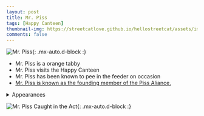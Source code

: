 ```yaml
---
layout: post
title: Mr. Piss
tags: [Happy Canteen]
thumbnail-img: https://streetcatlove.github.io/hellostreetcat/assets/img/mr_piss.png
comments: false
---
```


![Mr. Piss](https://streetcatlove.github.io/hellostreetcat/assets/img/mr_piss.png){: .mx-auto.d-block :}

* Mr. Piss is a orange tabby
* Mr. Piss visits the Happy Canteen
* Mr. Piss has been known to pee in the feeder on occasion
* [Mr. Piss is known as the founding member of the Piss Aliance.](/hellostreetcat/piss_alliance)

<details>
<summary>Appearances</summary>
<ul>
	<li><a href="https://youtu.be/0udRQVd5fmg?si=BKsbNi-aLrcnCrcZ&t=15340">3/14/2024 10:54</a></li>
	<li><a href="https://youtu.be/btkipy1qRDc?si=b7luoqd0fKgBuu1Z&t=11175">4/3/2024 15:05</a></li>
</ul>
</details>

![Mr. Piss Caught in the Act](https://streetcatlove.github.io/hellostreetcat/assets/img/mr_piss0.png){: .mx-auto.d-block :}